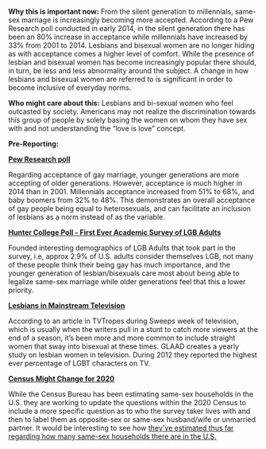 **Why this is important now:**
From the silent generation to millennials, same-sex marriage is increasingly becoming more accepted. According to a Pew Research poll conducted in early 2014, in the silent generation there has been an 80% increase in acceptance while millennials have increased by 33% from 2001 to 2014. Lesbians and bisexual women are no longer hiding as with acceptance comes a higher level of comfort. 
While the presence of lesbian and bisexual women has become increasingly popular there should, in turn, be less and less abnormality around the subject. A change in how lesbians and bisexual women are referred to is significant in order to become inclusive of everyday norms. 


**Who might care about this:**
Lesbians and bi-sexual women who feel outcasted by society. Americans may not realize the discrimination towards this group of people by solely basing the women on whom they have sex with and not understanding the “love is love” concept. 

**Pre-Reporting:**

 **<a href=http://features.pewforum.org/same-sex-marriage-attitudes/slide2.php>Pew Research poll </a>**
 
Regarding acceptance of gay marriage, younger generations are more accepting of older generations.  However, acceptance is much higher in 2014 than in 2001.  Millennials acceptance increased from 51% to 68%, and baby boomers from 32% to 48%.  This demonstrates an overall acceptance of gay people being equal to heterosexuals, and can facilitate an inclusion of lesbians as a norm instead of as the variable.

**<a href=http://politics.as.nyu.edu/docs/IO/4819/hunter_college_poll.pdf> Hunter College Poll - First Ever Academic Survey of LGB Adults </a>**

Founded interesting demographics of LGB Adults that took part in the survey, i.e, approx 2.9% of U.S. adults consider themselves LGB, not many of these people think their being gay has much importance, and the younger generation of lesbian/bisexuals care most about being able to legalize same-sex marriage while older generations feel that this a lower priority. 

**<a href=https://www.glaad.org/files/whereweareontv12.pdf> Lesbians in Mainstream Television </a>**

According to an article in TVTropes during Sweeps week of television, which is usually when the writers pull in a stunt to catch more viewers at the end of a season, it’s been more and more common to include straight women that sway into bisexual at these times. GLAAD creates a yearly study on lesbian women in television. During 2012 they reported the highest ever percentage of LGBT characters on TV.

**<a href=http://fivethirtyeight.com/features/the-census-still-doesnt-know-how-many-same-sex-couples-there-are/> Census Might Change for 2020 </a>**

While the Census Bureau has been estimating same-sex households in the U.S. they are working to update the questions within the 2020 Census to include a more specific question as to who the survey taker lives with and then to label them as opposite-sex or same-sex husband/wife or unmarried partner. It would be interesting to see how <a href=http://www.pewresearch.org/fact-tank/2014/05/13/census-struggles-to-reach-an-accurate-number-on-gay-marriages/> they've estimated thus far regarding how many same-sex households there are in the U.S. </a>


